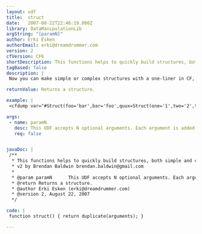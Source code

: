 ```yaml
---
layout: udf
title:  struct
date:   2007-08-22T22:46:19.000Z
library: DataManipulationLib
argString: "[paramN]"
author: Erki Esken
authorEmail: erki@dreamdrummer.com
version: 2
cfVersion: CF6
shortDescription: This functions helps to quickly build structures, both simple and complex.
tagBased: false
description: |
 Now you can make simple or complex structures with a one-liner in CF, just like with built-in shorthand syntax in many other programming languages. You can create simple structures with ease, or nest Struct() functions to create complex, nested structures.

returnValue: Returns a structure.

example: |
 <cfdump var="#Struct(foo='bar',bar='foo',quux=Struct(one='1',two='2',three='3'))#">

args:
 - name: paramN
   desc: This UDF accepts N optional arguments. Each argument is added to the returned structure.
   req: false


javaDoc: |
 /**
  * This functions helps to quickly build structures, both simple and complex.
  * v2 by Brendan Baldwin brendan.baldwin@gmail.com
  * 
  * @param paramN      This UDF accepts N optional arguments. Each argument is added to the returned structure. (Optional)
  * @return Returns a structure. 
  * @author Erki Esken (erki@dreamdrummer.com) 
  * @version 2, August 22, 2007 
  */

code: |
 function struct() { return duplicate(arguments); }

---
```


